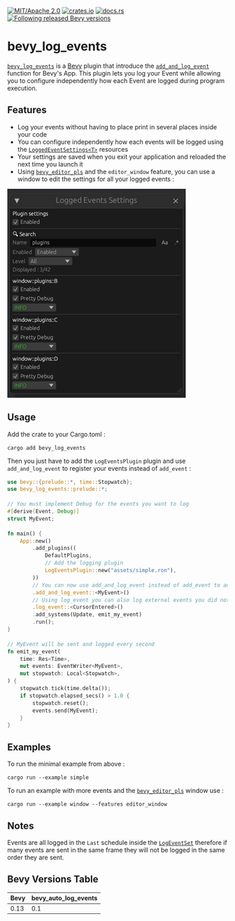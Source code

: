 [![MIT/Apache 2.0](https://img.shields.io/badge/license-MIT%2FApache-blue.svg)](https://github.com/YellowWaitt/bevy_log_events#license)
[![crates.io](https://img.shields.io/crates/v/bevy_log_events)](https://crates.io/crates/bevy_log_events)
[![docs.rs](https://docs.rs/bevy_log_events/badge.svg)](https://docs.rs/bevy_log_events)
[![Following released Bevy versions](https://img.shields.io/badge/Bevy%20tracking-released%20version-lightblue)](https://bevyengine.org/learn/quick-start/plugin-development/#main-branch-tracking)


# bevy_log_events

[`bevy_log_events`]() is a [Bevy](https://bevyengine.org/) plugin that introduce the [`add_and_log_event`]() function for Bevy's App. This plugin lets you log your Event while allowing you to configure independently how each Event are logged during program execution.

## Features

- Log your events without having to place print in several places inside your code
- You can configure independently how each events will be logged using the [`LoggedEventSettings<T>`]() resources
- Your settings are saved when you exit your application and reloaded the next time you launch it
- Using [`bevy_editor_pls`](https://github.com/jakobhellermann/bevy_editor_pls) and the `editor_window` feature, you can use a window to edit the settings for all your logged events :

![](assets/editor_window.png)

## Usage

Add the crate to your Cargo.toml :
```
cargo add bevy_log_events
```

Then  you just have to add the `LogEventsPlugin` plugin and use `add_and_log_event` to register your events instead of `add_event` :
```rust
use bevy::{prelude::*, time::Stopwatch};
use bevy_log_events::prelude::*;

// You must implement Debug for the events you want to log
#[derive(Event, Debug)]
struct MyEvent;

fn main() {
    App::new()
        .add_plugins((
            DefaultPlugins,
            // Add the logging plugin
            LogEventsPlugin::new("assets/simple.ron"),
        ))
        // You can now use add_and_log_event instead of add_event to add and log your events
        .add_and_log_event::<MyEvent>()
        // Using log_event you can also log external events you did not add yourself
        .log_event::<CursorEntered>()
        .add_systems(Update, emit_my_event)
        .run();
}

// MyEvent will be sent and logged every second
fn emit_my_event(
    time: Res<Time>,
    mut events: EventWriter<MyEvent>,
    mut stopwatch: Local<Stopwatch>,
) {
    stopwatch.tick(time.delta());
    if stopwatch.elapsed_secs() > 1.0 {
        stopwatch.reset();
        events.send(MyEvent);
    }
}

```

## Examples

To run the minimal example from above :
```
cargo run --example simple
```

To run an example with more events and the [`bevy_editor_pls`](https://github.com/jakobhellermann/bevy_editor_pls) window use :
```
cargo run --example window --features editor_window
```

## Notes

Events are all logged in the `Last` schedule inside the [`LogEventSet`]() therefore if many events are sent in the same frame they will not be logged in the same order they are sent.

## Bevy Versions Table

| Bevy | bevy_auto_log_events |
| ---- | -------------------- |
| 0.13 | 0.1                  |
